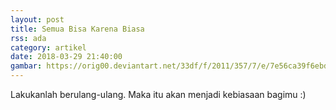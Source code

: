 ```yaml
---
layout: post
title: Semua Bisa Karena Biasa
rss: ada
category: artikel
date: 2018-03-29 21:40:00
gambar: https://orig00.deviantart.net/33df/f/2011/357/7/e/7e56ca39f6ebdb3a5efad87c53104257-d4jy36d.jpg
---
```


Lakukanlah berulang-ulang. Maka itu akan menjadi kebiasaan bagimu :)